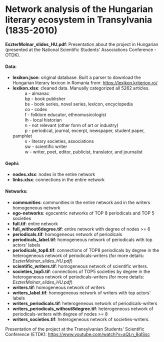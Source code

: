 # Network analysis of the Hungarian literary ecosystem in Transylvania (1835-2010)
**EszterMolnar_slides_HU.pdf**: Presentation about the project in Hungarian (presented at the National Scientific Students' Associations Conference - OTDK).
#### Data:
- **lexikon.json**: original database. Built a parser to download the Hungarian literary lexicon in Romania from: https://lexikon.kriterion.ro/
- **lexikon.xlsx**: cleaned data. Manually categorized all 5262 articles.  
&emsp;&emsp;&ensp; a - almanac  
&emsp;&emsp;&ensp; bp - book publisher  
&emsp;&emsp;&ensp; bs - book series, novel series, lexicon, encyclopedia  
&emsp;&emsp;&ensp; co - codex  
&emsp;&emsp;&ensp; f - folklore educator,  ethnomusicologist   
&emsp;&emsp;&ensp; lh - local historian  
&emsp;&emsp;&ensp; n - not relevant (other form of art or industry)  
&emsp;&emsp;&ensp; p - periodical, journal, excerpt, newspaper, student paper, pamphlet   
&emsp;&emsp;&ensp; s - literary societies, associations  
&emsp;&emsp;&ensp; sw - scientific writer  
&emsp;&emsp;&ensp; w - writer, poet, editor, publicist, translator, and journalist   
#### Gephi:
- **nodes.xlsx**: nodes in the entire network  
- **links.xlsx**: connections in the entire network 
#### Networks:  
  - **communities**: communities in the entire network and in the writers homogeneous network
  - **ego-networks**: egocentric networks of TOP 8 periodicals and TOP 5 societies
  - **full.tif**: entire network
  - **full_without6degree.tif**: entire network with degree of nodes >= 6
  - **periodicals.tif**: homogeneous network of periodicals
  - **periodicals_label.tif**: homogeneous network of periodicals with top actors' labels
  - **periodicals_top8.tif**: connections of TOP8 periodicals by degree in the heterogeneous network of periodicals-writers (for more details: *EszterMolnar_slides_HU.pdf*)
  - **scientific_writers.tif**: homogeneous network of scientific writers.
  - **societies_top5.tif**: connections of TOP5 societies by degree in the heterogeneous network of periodicals-writers (for more details: *EszterMolnar_slides_HU.pdf*)
  - **writers.tif**: homogeneous network of writers
  - **writers_label.tif**: homogeneous network of writers with top actors' labels
  - **writers_periodicals.tif**: heterogeneous network of periodicals-writers
  - **writers_periodicals_without8degree.tif**: heterogeneous network of periodicals-writers with degree of nodes >= 8
  - **writers_societies.tif**: heterogeneous network of societies-writers.

Presentation of the project at the Transylvanian Students' Scientific Conference (ETDK): https://www.youtube.com/watch?v=aQLn_8qISsc

